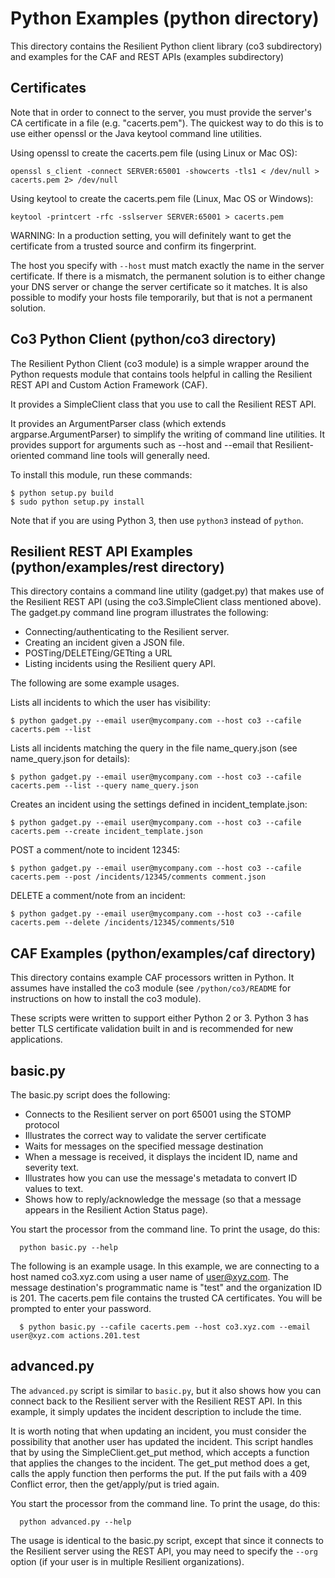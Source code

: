 # Python Examples (python directory)

This directory contains the Resilient Python client library (co3 subdirectory) and examples for the CAF and REST APIs (examples subdirectory)

## Certificates
Note that in order to connect to the server, you must provide the server's
CA certificate in a file (e.g. "cacerts.pem").  The quickest way to do this
is to use either openssl or the Java keytool command line utilities.

Using openssl to create the cacerts.pem file (using Linux or Mac OS):
```
openssl s_client -connect SERVER:65001 -showcerts -tls1 < /dev/null > cacerts.pem 2> /dev/null
```
Using keytool to create the cacerts.pem file (Linux, Mac OS or Windows):
```
keytool -printcert -rfc -sslserver SERVER:65001 > cacerts.pem
```
WARNING:  In a production setting, you will definitely want to get the certificate from a trusted source and confirm its fingerprint.

The host you specify with `--host` must match exactly the name in the server certificate.  If there is a mismatch, the permanent solution is to either change your DNS server or change the server certificate so it matches.  It is also possible to modify your hosts file temporarily, but that is not a permanent solution.

## Co3 Python Client (python/co3 directory)

The Resilient Python Client (co3 module) is a simple wrapper around the Python requests module that contains tools helpful in calling the Resilient REST API and Custom Action Framework (CAF).

It provides a SimpleClient class that you use to call the Resilient REST API.

It provides an ArgumentParser class (which extends argparse.ArgumentParser) to simplify the writing of command line utilities.  It provides support for arguments such as --host and --email that Resilient-oriented command line tools will generally need.

To install this module, run these commands:
```
$ python setup.py build
$ sudo python setup.py install
```
Note that if you are using Python 3, then use `python3` instead of `python`.

## Resilient REST API Examples (python/examples/rest directory)

This directory contains a command line utility (gadget.py) that makes use of the Resilient REST API (using the co3.SimpleClient class mentioned above).  The gadget.py command line program illustrates the following:

* Connecting/authenticating to the Resilient server.
* Creating an incident given a JSON file.
* POSTing/DELETEing/GETting a URL
* Listing incidents using the Resilient query API.

The following are some example usages.

Lists all incidents to which the user has visibility:

```
$ python gadget.py --email user@mycompany.com --host co3 --cafile cacerts.pem --list
```

Lists all incidents matching the query in the file name_query.json (see name_query.json for details):

```
$ python gadget.py --email user@mycompany.com --host co3 --cafile cacerts.pem --list --query name_query.json
```

Creates an incident using the settings defined in incident_template.json:

```
$ python gadget.py --email user@mycompany.com --host co3 --cafile cacerts.pem --create incident_template.json
```

POST a comment/note to incident 12345:

```
$ python gadget.py --email user@mycompany.com --host co3 --cafile cacerts.pem --post /incidents/12345/comments comment.json
```

DELETE a comment/note from an incident:

```
$ python gadget.py --email user@mycompany.com --host co3 --cafile cacerts.pem --delete /incidents/12345/comments/510
```

## CAF Examples (python/examples/caf directory)

This directory contains example CAF processors written in Python.  It assumes have installed the co3 module (see `/python/co3/README` for instructions on how to install the co3 module).

These scripts were written to support either Python 2 or 3.  Python 3 has better TLS certificate validation built in and is recommended for new applications.

## basic.py

The basic.py script does the following:

  * Connects to the Resilient server on port 65001 using the STOMP protocol
  * Illustrates the correct way to validate the server certificate
  * Waits for messages on the specified message destination
  * When a message is received, it displays the incident ID, name and severity text.
  * Illustrates how you can use the message's metadata to convert ID values to text.
  * Shows how to reply/acknowledge the message (so that a message appears in the Resilient Action Status page).

You start the processor from the command line.  To print the usage, do this:

```
  python basic.py --help
```

The following is an example usage.  In this example, we are connecting to a host named co3.xyz.com using a user name of user@xyz.com.  The message destination's programmatic name is "test" and the organization ID is 201.  The cacerts.pem file contains the trusted CA certificates.  You will be prompted to enter your password.

```
  $ python basic.py --cafile cacerts.pem --host co3.xyz.com --email user@xyz.com actions.201.test
```

## advanced.py

The `advanced.py` script is similar to `basic.py`, but it also shows how you can connect back to the Resilient server with the Resilient REST API.  In this example, it simply updates the incident description to include the time.

It is worth noting that when updating an incident, you must consider the possibility that another user has updated the incident.  This script handles that by using the SimpleClient.get_put method, which accepts a function that applies the changes to the incident.  The get_put method does a get, calls the apply function then performs the put.  If the put fails with a 409 Conflict error, then the get/apply/put is tried again.

You start the processor from the command line.  To print the usage, do this:

```
  python advanced.py --help
```

The usage is identical to the basic.py script, except that since it connects to the Resilient server using the REST API, you may need to specify the `--org` option (if your user is in multiple Resilient organizations).
